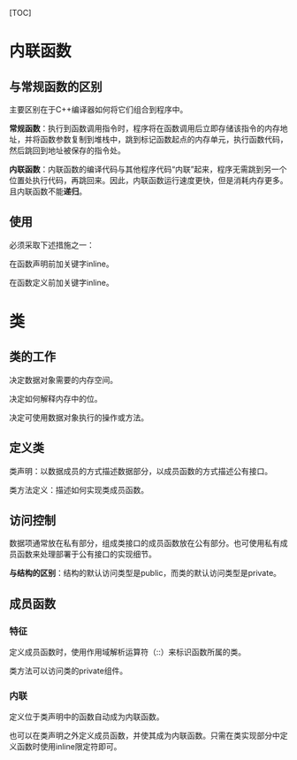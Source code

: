 [TOC]

# 内联函数

## 与常规函数的区别

主要区别在于C++编译器如何将它们组合到程序中。

**常规函数**：执行到函数调用指令时，程序将在函数调用后立即存储该指令的内存地址，并将函数参数复制到堆栈中，跳到标记函数起点的内存单元，执行函数代码，然后跳回到地址被保存的指令处。

**内联函数**：内联函数的编译代码与其他程序代码“内联”起来，程序无需跳到另一个位置处执行代码，再跳回来。因此，内联函数运行速度更快，但是消耗内存更多。且内联函数不能**递归**。

## 使用

必须采取下述措施之一：

在函数声明前加关键字inline。

在函数定义前加关键字inline。

# 类

## 类的工作

决定数据对象需要的内存空间。

决定如何解释内存中的位。

决定可使用数据对象执行的操作或方法。

## 定义类

类声明：以数据成员的方式描述数据部分，以成员函数的方式描述公有接口。

类方法定义：描述如何实现类成员函数。

## 访问控制

数据项通常放在私有部分，组成类接口的成员函数放在公有部分。也可使用私有成员函数来处理部署于公有接口的实现细节。

**与结构的区别**：结构的默认访问类型是public，而类的默认访问类型是private。

## 成员函数

### 特征

定义成员函数时，使用作用域解析运算符（::）来标识函数所属的类。

类方法可以访问类的private组件。

### 内联

定义位于类声明中的函数自动成为内联函数。

也可以在类声明之外定义成员函数，并使其成为内联函数。只需在类实现部分中定义函数时使用inline限定符即可。

